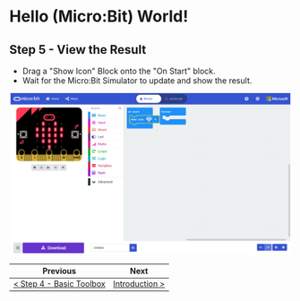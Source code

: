 # Hello (Micro:Bit) World! #

## Step 5 - View the Result ##

- Drag a "Show Icon" Block onto the "On Start" block.
- Wait for the Micro:Bit Simulator to update and show the result.

<p align="center">
    <img src="images/5-showicon.jpg" width="500px" >
</p>

| Previous | Next |
| -------- | ---- |
| [< Step 4 - Basic Toolbox](4-basic-toolbox.md) | [ Introduction >](/README.md) |